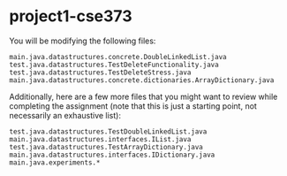 # project1-cse373

You will be modifying the following files:

    main.java.datastructures.concrete.DoubleLinkedList.java
    test.java.datastructures.TestDeleteFunctionality.java
    test.java.datastructures.TestDeleteStress.java
    main.java.datastructures.concrete.dictionaries.ArrayDictionary.java

Additionally, here are a few more files that you might want to review while completing the assignment (note that this is just a starting point, not necessarily an exhaustive list):

    test.java.datastructures.TestDoubleLinkedList.java
    main.java.datastructures.interfaces.IList.java
    test.java.datastructures.TestArrayDictionary.java
    main.java.datastructures.interfaces.IDictionary.java
    main.java.experiments.*
